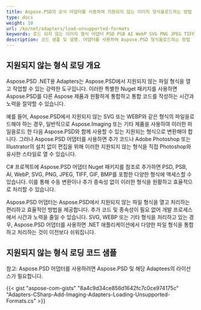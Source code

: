 ```yaml
---
title: Aspose.PSD의 공식 어댑터를 사용하여 지원되지 않는 이미지 형식을로드하는 방법
type: docs
weight: 10
url: /ko/net/adapters/load-unsupported-formats
keywords: 로드 되지 않는 이미지 형식 어댑터 PSD PSB AI WebP SVG PNG JPEG TIFF GIF BMP
description: 코드 샘플 및 설명. 어댑터를 사용하여 Aspose.PSD 형식을로드하는 방법
---
```


## 지원되지 않는 형식 로딩 개요

Aspose.PSD .NET용 Adapters는 Aspose.PSD에서 지원되지 않는 파일 형식을 열고 작업할 수 있는 강력한 도구입니다. 이러한 특별한 Nuget 패키지를 사용하면 Aspose.PSD를 다른 Aspose 제품과 원활하게 통합하고 통합 코드를 작성하는 시간과 노력을 절약할 수 있습니다.

예를 들어, Aspose.PSD에서 지원되지 않는 SVG 또는 WEBP와 같은 형식의 파일을로드해야 하는 경우, 일반적으로 Aspose.Imaging 또는 기타 제품을 사용하여 이러한 파일을로드 한 다음 Aspose.PSD와 함께 사용할 수 있는 지원되는 형식으로 변환해야 합니다. 그러나 Aspose.PSD 어댑터를 사용하면 추가 코드나 Adobe Photoshop 또는 Illustrator의 설치 없이 편집을 위해 이러한 지원되지 않는 형식을 직접 Photoshop와 유사한 스타일로 열 수 있습니다.

C# 프로젝트에 Aspose.PSD 어댑터 Nuget 패키지를 참조로 추가하면 PSD, PSB, AI, WebP, SVG, PNG, JPEG, TIFF, GIF, BMP를 포함한 다양한 형식에 액세스할 수 있습니다. 이를 통해 수동 변환이나 추가 종속성 없이 이러한 형식을 원활하고 효율적으로 처리할 수 있습니다.

Aspose.PSD 어댑터는 Aspose.PSD에서 지원되지 않는 파일 형식을 열고 처리하는 편리하고 효율적인 방법을 제공합니다. 추가 코드 및 종속성이 필요 없어 개발 프로세스에서 시간과 노력을 줄일 수 있습니다. SVG, WEBP 또는 기타 형식을 처리하고 있는 경우, Aspose.PSD 어댑터를 사용하면 .NET 애플리케이션에서 다양한 파일 형식을 통합하고 처리하는 것이 이전보다 쉬워집니다.

## 지원되지 않는 형식 로딩 코드 샘플

참고: Aspose.PSD 어댑터를 사용하려면 Aspose.PSD 및 해당 Adaptees의 라이선스가 필요합니다.

{{< gist "aspose-com-gists" "8a4c9d34ce856d1642fc7c0ce974175c" "Adapters-CSharp-Add-Imaging-Adapters-Loading-Unsupported-Formats.cs" >}}
